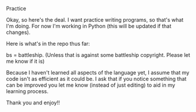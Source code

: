 Practice


Okay, so here's the deal. I want practice writing programs, so that's what I'm doing. For now I'm working in Python (this will be updated if that changes).



Here is what's in the repo thus far:

bs = battleship. (Unless that is against some battleship copyright. Please let me know if it is)



Because I haven't learned all aspects of the language yet, I assume that my code isn't as efficient as it could be. I ask that if you notice something that can be improved you let me know (instead of just editing) to aid in my learning process.





Thank you and enjoy!!
